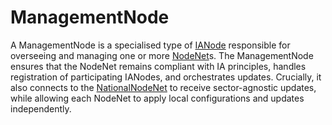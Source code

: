 # ManagementNode
A ManagementNode is a specialised type of [IANode](IANode/IANode.md) responsible for overseeing and managing one or more [NodeNet](NodeNet)s. The ManagementNode ensures that the NodeNet remains compliant with IA principles, handles registration of participating IANodes, and orchestrates updates. Crucially, it also connects to the [NationalNodeNet](NationalNodeNet.md) to receive sector-agnostic updates, while allowing each NodeNet to apply local configurations and updates independently.

